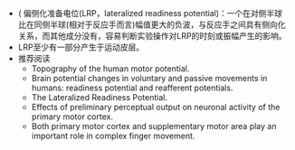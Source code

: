 - ( 偏侧化准备电位(LRP，lateralized readiness potential)：一个在对侧半球比在同侧半球(相对于反应手而言)幅值更大的负波，与反应手之间具有侧向化关系，而其他成分没有，容易判断实验操作对LRP的时刻或振幅产生的影响。
- LRP至少有一部分产生于运动皮层。  
- 推荐阅读  
	- Topography of the human motor potential.  
	- Brain potential changes in voluntary and passive movements in humans: readiness potential and reafferent potentials.  
	- The Lateralized Readiness Potential.  
	- Effects of preliminary perceptual output on neuronal activity of the primary motor cortex.  
	- Both primary motor cortex and supplementary motor area play an important role in complex finger movement. 